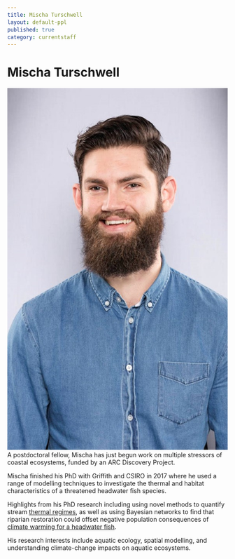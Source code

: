 ```yaml
---
title: Mischa Turschwell
layout: default-ppl
published: true
category: currentstaff
---
```


# Mischa Turschwell
![](/images/people/Mischa-Turschwell.jpg)
A postdoctoral fellow, Mischa has just begun work on multiple stressors of coastal ecosystems, funded by an ARC Discovery Project.

Mischa finished his PhD with Griffith and CSIRO in 2017 where he used a range of modelling techniques to investigate the thermal and habitat characteristics of a threatened headwater fish species.

Highlights from his PhD research including using novel methods to quantify stream [thermal regimes](https://www.sciencedirect.com/science/article/pii/S1470160X16300292), as well as using Bayesian networks to find that riparian restoration could offset negative population consequences of [climate warming for a headwater fish](https://onlinelibrary.wiley.com/doi/full/10.1002/aqc.2864).

His research interests include aquatic ecology, spatial modelling, and understanding climate-change impacts on aquatic ecosystems.
